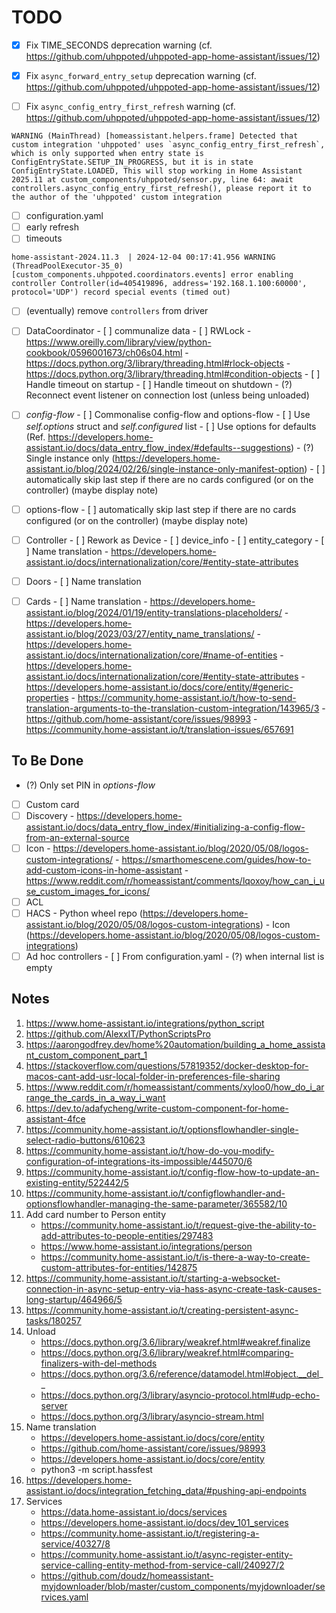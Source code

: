 # TODO

- [x] Fix TIME_SECONDS deprecation warning (cf. https://github.com/uhppoted/uhppoted-app-home-assistant/issues/12)
- [x] Fix `async_forward_entry_setup` deprecation warning (cf. https://github.com/uhppoted/uhppoted-app-home-assistant/issues/12)

- [ ] Fix `async_config_entry_first_refresh` warning (cf. https://github.com/uhppoted/uhppoted-app-home-assistant/issues/12)
```
WARNING (MainThread) [homeassistant.helpers.frame] Detected that custom integration 'uhppoted' uses `async_config_entry_first_refresh`, which is only supported when entry state is ConfigEntryState.SETUP_IN_PROGRESS, but it is in state ConfigEntryState.LOADED, This will stop working in Home Assistant 2025.11 at custom_components/uhppoted/sensor.py, line 64: await controllers.async_config_entry_first_refresh(), please report it to the author of the 'uhppoted' custom integration
```

- [ ] configuration.yaml
- [ ] early refresh
- [ ] timeouts
```
home-assistant-2024.11.3  | 2024-12-04 00:17:41.956 WARNING (ThreadPoolExecutor-35_0) [custom_components.uhppoted.coordinators.events] error enabling controller Controller(id=405419896, address='192.168.1.100:60000', protocol='UDP') record special events (timed out)
```

- [ ] (eventually) remove `controllers` from driver

- [ ] DataCoordinator
      - [ ] communalize data
            - [ ] RWLock
                  - https://www.oreilly.com/library/view/python-cookbook/0596001673/ch06s04.html
                  - https://docs.python.org/3/library/threading.html#rlock-objects
                  - https://docs.python.org/3/library/threading.html#condition-objects
      - [ ] Handle timeout on startup
      - [ ] Handle timeout on shutdown
      - (?) Reconnect event listener on connection lost (unless being unloaded)

- [ ] _config-flow_
      - [ ] Commonalise config-flow and options-flow
      - [ ] Use _self.options_ struct and _self.configured_ list
      - [ ] Use options for defaults (Ref. https://developers.home-assistant.io/docs/data_entry_flow_index/#defaults--suggestions)
      - (?) Single instance only (https://developers.home-assistant.io/blog/2024/02/26/single-instance-only-manifest-option)
      - [ ] automatically skip last step if there are no cards configured (or on the controller)
            (maybe display note)

- [ ] options-flow
      - [ ] automatically skip last step if there are no cards configured (or on the controller)
            (maybe display note)

- [ ] Controller
      - [ ] Rework as Device
      - [ ] device_info
      - [ ] entity_category
      - [ ] Name translation
            - https://developers.home-assistant.io/docs/internationalization/core/#entity-state-attributes

- [ ] Doors
      - [ ] Name translation

- [ ] Cards
      - [ ] Name translation
            - https://developers.home-assistant.io/blog/2024/01/19/entity-translations-placeholders/
            - https://developers.home-assistant.io/blog/2023/03/27/entity_name_translations/
            - https://developers.home-assistant.io/docs/internationalization/core/#name-of-entities
            - https://developers.home-assistant.io/docs/internationalization/core/#entity-state-attributes
            - https://developers.home-assistant.io/docs/core/entity/#generic-properties
            - https://community.home-assistant.io/t/how-to-send-translation-arguments-to-the-translation-custom-integration/143965/3
            - https://github.com/home-assistant/core/issues/98993
            - https://community.home-assistant.io/t/translation-issues/657691


## To Be Done

- (?) Only set PIN in _options-flow_
- [ ] Custom card
- [ ] Discovery
      - https://developers.home-assistant.io/docs/data_entry_flow_index/#initializing-a-config-flow-from-an-external-source
- [ ] Icon
      - https://developers.home-assistant.io/blog/2020/05/08/logos-custom-integrations/
      - https://smarthomescene.com/guides/how-to-add-custom-icons-in-home-assistant
      - https://www.reddit.com/r/homeassistant/comments/lqoxoy/how_can_i_use_custom_images_for_icons/
- [ ] ACL
- [ ] HACS
      - Python wheel repo (https://developers.home-assistant.io/blog/2020/05/08/logos-custom-integrations)
      - Icon (https://developers.home-assistant.io/blog/2020/05/08/logos-custom-integrations)
- [ ] Ad hoc controllers
      - [ ] From configuration.yaml
      - (?) when internal list is empty

## Notes

1.  https://www.home-assistant.io/integrations/python_script
2.  https://github.com/AlexxIT/PythonScriptsPro
3.  https://aarongodfrey.dev/home%20automation/building_a_home_assistant_custom_component_part_1
4.  https://stackoverflow.com/questions/57819352/docker-desktop-for-macos-cant-add-usr-local-folder-in-preferences-file-sharing
5.  https://www.reddit.com/r/homeassistant/comments/xyloo0/how_do_i_arrange_the_cards_in_a_way_i_want
6.  https://dev.to/adafycheng/write-custom-component-for-home-assistant-4fce
7.  https://community.home-assistant.io/t/optionsflowhandler-single-select-radio-buttons/610623
8.  https://community.home-assistant.io/t/how-do-you-modify-configuration-of-integrations-its-impossible/445070/6
9.  https://community.home-assistant.io/t/config-flow-how-to-update-an-existing-entity/522442/5
10. https://community.home-assistant.io/t/configflowhandler-and-optionsflowhandler-managing-the-same-parameter/365582/10
11. Add card number to Person entity
    - https://community.home-assistant.io/t/request-give-the-ability-to-add-attributes-to-people-entities/297483
    - https://www.home-assistant.io/integrations/person
    - https://community.home-assistant.io/t/is-there-a-way-to-create-custom-attributes-for-entities/142875
12. https://community.home-assistant.io/t/starting-a-websocket-connection-in-async-setup-entry-via-hass-async-create-task-causes-long-startup/464966/5
13. https://community.home-assistant.io/t/creating-persistent-async-tasks/180257
14. Unload
    - https://docs.python.org/3.6/library/weakref.html#weakref.finalize
    - https://docs.python.org/3.6/library/weakref.html#comparing-finalizers-with-del-methods
    - https://docs.python.org/3.6/reference/datamodel.html#object.__del__
    - https://docs.python.org/3/library/asyncio-protocol.html#udp-echo-server
    - https://docs.python.org/3/library/asyncio-stream.html
15. Name translation
    - https://developers.home-assistant.io/docs/core/entity
    - https://github.com/home-assistant/core/issues/98993
    - https://developers.home-assistant.io/docs/core/entity
    - python3 -m script.hassfest
16. https://developers.home-assistant.io/docs/integration_fetching_data/#pushing-api-endpoints
17. Services
    - https://data.home-assistant.io/docs/services
    - https://developers.home-assistant.io/docs/dev_101_services
    - https://community.home-assistant.io/t/registering-a-service/40327/8
    - https://community.home-assistant.io/t/async-register-entity-service-calling-entity-method-from-service-call/240927/2
    - https://github.com/doudz/homeassistant-myjdownloader/blob/master/custom_components/myjdownloader/services.yaml


